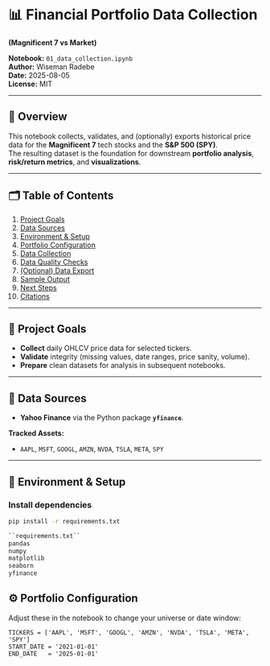 # 📊 Financial Portfolio Data Collection  
**(Magnificent 7 vs Market)**

**Notebook:** `01_data_collection.ipynb`  
**Author:** Wiseman Radebe  
**Date:** 2025-08-05  
**License:** MIT

---

## 🚀 Overview
This notebook collects, validates, and (optionally) exports historical price data for the **Magnificent 7** tech stocks and the **S&P 500 (SPY)**.  
The resulting dataset is the foundation for downstream **portfolio analysis**, **risk/return metrics**, and **visualizations**.

---

## 🗂️ Table of Contents
1. [Project Goals](#-project-goals)  
2. [Data Sources](#-data-sources)  
3. [Environment & Setup](#-environment--setup)  
4. [Portfolio Configuration](#-portfolio-configuration)  
5. [Data Collection](#-data-collection)  
6. [Data Quality Checks](#-data-quality-checks)  
7. [(Optional) Data Export](#-optional-data-export)  
8. [Sample Output](#-sample-output)  
9. [Next Steps](#-next-steps)  
10. [Citations](#-citations)

---

## 🎯 Project Goals
- **Collect** daily OHLCV price data for selected tickers.
- **Validate** integrity (missing values, date ranges, price sanity, volume).
- **Prepare** clean datasets for analysis in subsequent notebooks.

---

## 🔎 Data Sources
- **Yahoo Finance** via the Python package **`yfinance`**.

**Tracked Assets:**
- `AAPL`, `MSFT`, `GOOGL`, `AMZN`, `NVDA`, `TSLA`, `META`, `SPY`

---

## 🧰 Environment & Setup

### Install dependencies
```bash
pip install -r requirements.txt

``requirements.txt``
pandas
numpy
matplotlib
seaborn
yfinance
```

## ⚙️ Portfolio Configuration
Adjust these in the notebook to change your universe or date window:
```
TICKERS = ['AAPL', 'MSFT', 'GOOGL', 'AMZN', 'NVDA', 'TSLA', 'META', 'SPY']
START_DATE = '2021-01-01'
END_DATE   = '2025-01-01'
```
